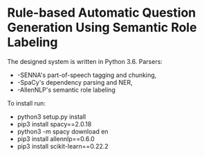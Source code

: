 Rule-based Automatic Question Generation Using Semantic Role Labeling
=============


The designed system is written in Python 3.6.
Parsers:
* -SENNA's part-of-speech tagging and chunking,
* -SpaCy's dependency parsing and NER,
* -AllenNLP's semantic role labeling


To install run:
* python3 setup.py install
* pip3 install spacy==2.0.18
* python3 -m spacy download en
* pip3 install allennlp==0.6.0
* pip3 install scikit-learn==0.22.2